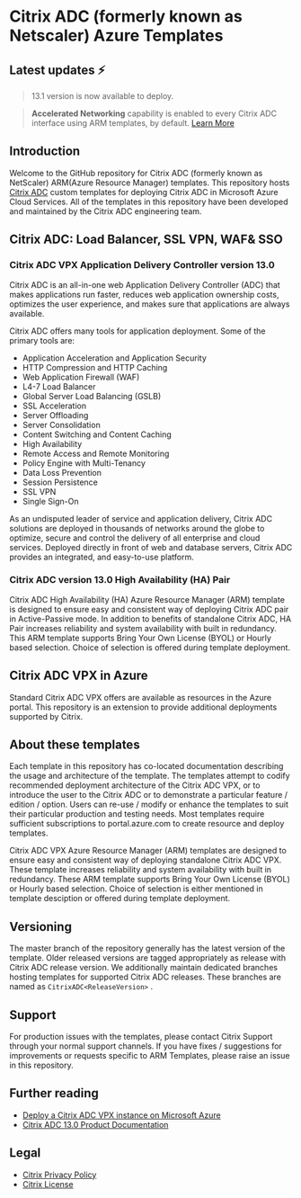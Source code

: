 # Citrix ADC (formerly known as Netscaler) Azure Templates

## Latest updates ⚡

> 13.1 version is now available to deploy.

> **Accelerated Networking** capability is enabled to every Citrix ADC interface using ARM templates, by default. [Learn More](https://docs.citrix.com/en-us/citrix-adc/current-release/deploying-vpx/deploy-vpx-on-azure/configure-vpx-to-use-azure-accelerated-networking.html)

## Introduction

Welcome to the GitHub repository for Citrix ADC (formerly known as NetScaler) ARM(Azure Resource Manager) templates. This repository hosts [Citrix ADC](https://www.citrix.com/en-in/products/citrix-adc/) custom templates for deploying Citrix ADC in Microsoft Azure Cloud Services. All of the templates in this repository have been developed and maintained by the Citrix ADC engineering team.

## Citrix ADC: Load Balancer, SSL VPN, WAF& SSO

### Citrix ADC VPX Application Delivery Controller version 13.0

Citrix ADC is an all-in-one web Application Delivery Controller (ADC) that makes applications run faster, reduces web application ownership costs, optimizes the user experience, and makes sure that applications are always available.

Citrix ADC offers many tools for application deployment. Some of the primary tools are:

* Application Acceleration and Application Security
* HTTP Compression and HTTP Caching
* Web Application Firewall (WAF)
* L4-7 Load Balancer
* Global Server Load Balancing (GSLB)
* SSL Acceleration
* Server Offloading
* Server Consolidation
* Content Switching and Content Caching
* High Availability
* Remote Access and Remote Monitoring
* Policy Engine with Multi-Tenancy
* Data Loss Prevention
* Session Persistence
* SSL VPN
* Single Sign-On

As an undisputed leader of service and application delivery, Citrix ADC solutions are deployed in thousands of networks around the globe to optimize, secure and control the delivery of all enterprise and cloud services. Deployed directly in front of web and database servers, Citrix ADC provides an integrated, and easy-to-use platform.

### Citrix ADC version 13.0 High Availability (HA) Pair

Citrix ADC High Availability (HA) Azure Resource Manager (ARM) template is designed to ensure easy and consistent way of deploying Citrix ADC pair in Active-Passive mode. In addition to benefits of standalone Citrix ADC, HA Pair increases reliability and system availability with built in redundancy. This ARM template supports Bring Your Own License (BYOL) or Hourly based selection. Choice of selection is offered during template deployment.

## Citrix ADC VPX in Azure

Standard Citrix ADC VPX offers are available as resources in the Azure portal. This repository is an extension to provide additional deployments supported by Citrix.

## About these templates

Each template in this repository has co-located documentation describing the usage and architecture of the template. The templates attempt to codify recommended deployment architecture of the Citrix ADC VPX, or to introduce the user to the Citrix ADC or to demonstrate a particular feature / edition / option. Users can re-use / modify or enhance the templates to suit their particular production and testing needs. Most templates require sufficient subscriptions to portal.azure.com to create resource and deploy templates.

Citrix ADC VPX Azure Resource Manager (ARM) templates are designed to ensure easy and consistent way of deploying standalone Citrix ADC VPX. These template increases reliability and system availability with built in redundancy. These ARM template supports Bring Your Own License (BYOL) or Hourly based selection. Choice of selection is either mentioned in template desciption or offered during template deployment.

## Versioning

The master branch of the repository generally has the latest version of the template. Older released versions are tagged appropriately as release with Citrix ADC release version. We additionally maintain dedicated branches hosting templates for supported Citrix ADC releases. These branches are named as `CitrixADC<ReleaseVersion>` .

## Support

For production issues with the templates, please contact Citrix Support through your normal support channels. If you have fixes / suggestions for improvements or requests specific to ARM Templates, please raise an issue in this repository.

## Further reading

* [Deploy a Citrix ADC VPX instance on Microsoft Azure](https://docs.citrix.com/en-us/citrix-adc/current-release/deploying-vpx/deploy-vpx-on-azure.html)
* [Citrix ADC 13.0 Product Documentation](https://docs.citrix.com/en-us/citrix-adc/current-release)

## Legal

* [Citrix Privacy Policy](http://www.citrix.com/about/legal/privacy.html)
* [Citrix License](LICENSE.md)
